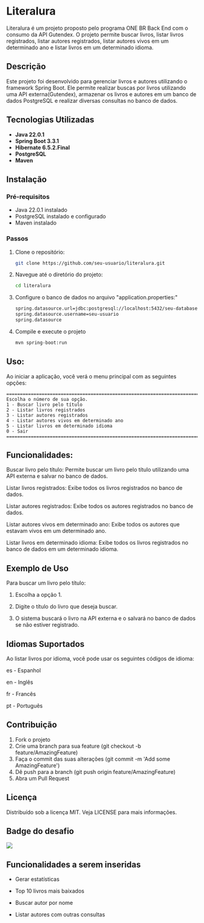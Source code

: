 # Literalura

Literalura é um projeto proposto pelo programa ONE BR Back End com o consumo da API Gutendex. O projeto permite buscar livros, listar livros registrados, listar autores registrados, listar autores vivos em um determinado ano e listar livros em um determinado idioma.

## Descrição

Este projeto foi desenvolvido para gerenciar livros e autores utilizando o framework Spring Boot. Ele permite realizar buscas por livros utilizando uma API externa(Gutendex), armazenar os livros e autores em um banco de dados PostgreSQL e realizar diversas consultas no banco de dados.

## Tecnologias Utilizadas

- **Java 22.0.1**
- **Spring Boot 3.3.1**
- **Hibernate 6.5.2.Final**
- **PostgreSQL**
- **Maven**

## Instalação

### Pré-requisitos

- Java 22.0.1 instalado
- PostgreSQL instalado e configurado
- Maven instalado

### Passos

1. Clone o repositório:

   ```sh
   git clone https://github.com/seu-usuario/literalura.git
2. Navegue até o diretório do projeto:
    ```sh
    cd literalura
3. Configure o banco de dados no arquivo "application.properties:"
    ```sh
    spring.datasource.url=jdbc:postgresql://localhost:5432/seu-database
    spring.datasource.username=seu-usuario
    spring.datasource
4. Compile e execute o projeto
   ```sh
   mvn spring-boot:run
## Uso: 
Ao iniciar a aplicação, você verá o menu principal com as seguintes opções:
    
    ===================================================================================================================
    Escolha o número de sua opção.
    1 - Buscar livro pelo título
    2 - Listar livros registrados
    3 - Listar autores registrados
    4 - Listar autores vivos em determinado ano
    5 - Listar livros em determinado idioma
    0 - Sair
    ===================================================================================================================
## Funcionalidades:
Buscar livro pelo título: Permite buscar um livro pelo título utilizando uma API externa e salvar no banco de dados.

Listar livros registrados: Exibe todos os livros registrados no banco de dados.

Listar autores registrados: Exibe todos os autores registrados no banco de dados.

Listar autores vivos em determinado ano: Exibe todos os autores que estavam vivos em um determinado ano.

Listar livros em determinado idioma: Exibe todos os livros registrados no banco de dados em um determinado idioma.

## Exemplo de Uso
Para buscar um livro pelo título:

  1. Escolha a opção 1.
  
  2. Digite o título do livro que deseja buscar.
  
  3. O sistema buscará o livro na API externa e o salvará no banco de dados se não estiver registrado.
  
  ## Idiomas Suportados
  
  Ao listar livros por idioma, você pode usar os seguintes códigos de idioma:

es - Espanhol

en - Inglês

fr - Francês

pt - Português

## Contribuição
1. Fork o projeto
2. Crie uma branch para sua feature (git checkout -b feature/AmazingFeature)
3. Faça o commit das suas alterações (git commit -m 'Add some AmazingFeature')
4. Dê push para a branch (git push origin feature/AmazingFeature)
5. Abra um Pull Request
   
## Licença
Distribuído sob a licença MIT. Veja LICENSE para mais informações.

## Badge do desafio
<img src="https://github.com/oVictorTorres/Literalura/blob/main/literalura/literalura/badge%20literalura.png?raw=true">

## Funcionalidades a serem inseridas 
- Gerar estatísticas

- Top 10 livros mais baixados

- Buscar autor por nome

- Listar autores com outras consultas
